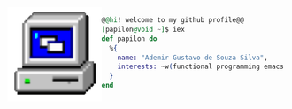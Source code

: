<img align="left" height="170" src="computer.gif"/>

```elixir
@@hi! welcome to my github profile@@
[papilon@void ~]$ iex
def papilon do
  %{
    name: "Ademir Gustavo de Souza Silva",
    interests: ~w(functional programming emacs open source)
  }
end
``` 
